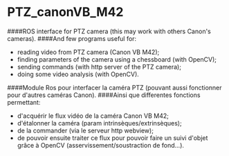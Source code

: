 # PTZ_canonVB_M42

####ROS interface for PTZ camera (this may work with others Canon's cameras).
####And few programs useful for:
- reading video from PTZ camera (Canon VB M42);
- finding parameters of the camera using a chessboard (with OpenCV);
- sending commands (with http server of the PTZ camera);
- doing some video analysis (with OpenCV).


####Module Ros pour interfacer la caméra PTZ (pouvant aussi fonctionner pour d'autres caméras Canon).
####Ainsi que differentes fonctions permettant:
- d'acquérir le flux vidéo de la caméra Canon VB M42;
- d'étalonner la caméra (param intrinsèques/extrinsèques);
- de la commander (via le serveur http webview);
- de pouvoir ensuite traiter ce flux pour pouvoir faire un suivi d'objet grâce à OpenCV (asservissement/soustraction de fond...).
